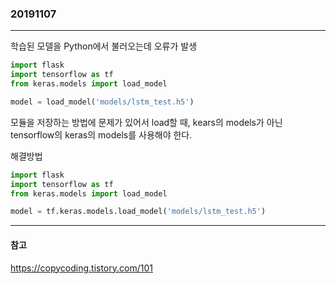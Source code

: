 ### 20191107
---

학습된 모델을 Python에서 불러오는데 오류가 발생

```python
import flask
import tensorflow as tf
from keras.models import load_model

model = load_model('models/lstm_test.h5')
```

모듈을 저장하는 방법에 문제가 있어서 load할 때, kears의 models가 아닌 tensorflow의 keras의 models를 사용해야 한다.

해결방법

```python
import flask
import tensorflow as tf
from keras.models import load_model

model = tf.keras.models.load_model('models/lstm_test.h5')
```

---
#### 참고

https://copycoding.tistory.com/101

